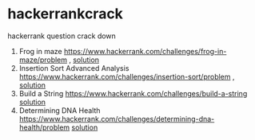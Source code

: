 # hackerrankcrack

hackerrank question crack down

1. Frog in maze  https://www.hackerrank.com/challenges/frog-in-maze/problem ,  [solution](./frog-in-maze/README.md) 
2. Insertion Sort Advanced Analysis  https://www.hackerrank.com/challenges/insertion-sort/problem , [solution](./insertion-sort/README.md)
3. Build a String https://www.hackerrank.com/challenges/build-a-string [solution](./build-a-string/README.md)
4. Determining DNA Health https://www.hackerrank.com/challenges/determining-dna-health/problem  [solution](.//determining-dna-health/README.md)